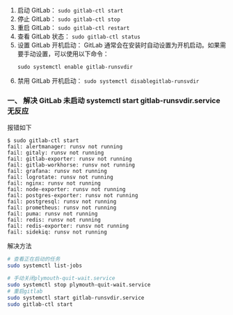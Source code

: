 1. 启动 GitLab：
   `sudo gitlab-ctl start`
2. 停止 GitLab：
   `sudo gitlab-ctl stop`
3. 重启 GitLab：
   `sudo gitlab-ctl restart`
4. 查看 GitLab 状态：
   `sudo gitlab-ctl status`
5. 设置 GitLab 开机启动：
   GitLab 通常会在安装时自动设置为开机启动。如果需要手动设置，可以使用以下命令：
   ```
   sudo systemctl enable gitlab-runsvdir
   ```
6. 禁用 GitLab 开机启动：
   `sudo systemctl disablegitlab-runsvdir`

### 一、 解决 GitLab 未启动 systemctl start gitlab-runsvdir.service 无反应

报错如下

```
$ sudo gitlab-ctl start
fail: alertmanager: runsv not running
fail: gitaly: runsv not running
fail: gitlab-exporter: runsv not running
fail: gitlab-workhorse: runsv not running
fail: grafana: runsv not running
fail: logrotate: runsv not running
fail: nginx: runsv not running
fail: node-exporter: runsv not running
fail: postgres-exporter: runsv not running
fail: postgresql: runsv not running
fail: prometheus: runsv not running
fail: puma: runsv not running
fail: redis: runsv not running
fail: redis-exporter: runsv not running
fail: sidekiq: runsv not running
```

解决方法

```bash
# 查看正在启动的任务
sudo systemctl list-jobs

# 手动关闭plymouth-quit-wait.service
sudo systemctl stop plymouth-quit-wait.service
# 重启gitlab
sudo systemctl start gitlab-runsvdir.service
sudo gitlab-ctl start
```
